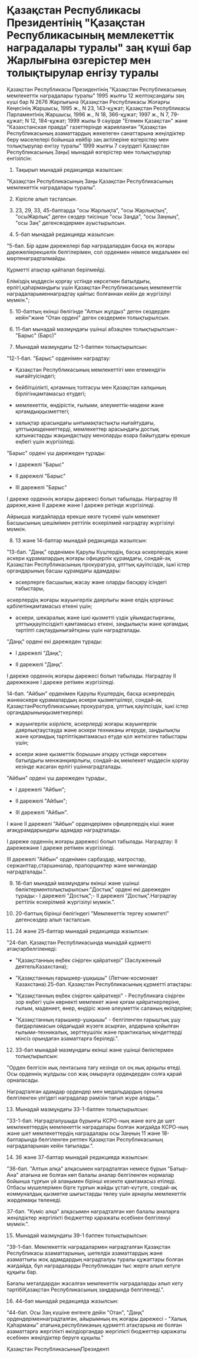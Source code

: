 # Қазақстан Республикасы Президентінің "Қазақстан Республикасының мемлекеттік наградалары туралы" заң күші бар Жарлығына өзгерістер мен толықтырулар енгізу туралы

Қазақстан Республикасы Президентінің "Қазақстан Республикасының мемлекеттік наградалары туралы" 1995 жылғы 12 желтоқсандағы заң күші бар N 2676 Жарлығына (Қазақстан Республикасы Жоғарғы Кеңесінің Жаршысы, 1995 ж., N 23, 143-құжат; Қазақстан Республикасы Парламентінің Жаршысы, 1996 ж., N 18, 366-құжат; 1997 ж., N 7, 79-құжат; N 12, 184-құжат; 1999 жылы 9 сәуірде "Егемен Қазақстан" және "Казахстанская правда" газеттерінде жарияланған "Қазақстан Республикасының азаматтардың жекелеген санаттарына жеңілдіктер беру мәселелері бойынша кейбір заң актілеріне өзгерістер мен толықтырулар енгізу туралы" 1999 жылғы 7 сәуірдегі Қазақстан Республикасының Заңы) мынадай өзгерістер мен толықтырулар енгізілсін:

1. Тақырып мынадай редакцияда жазылсын:

"Қазақстан Республикасының Заңы Қазақстан Республикасының мемлекеттік наградалары туралы".

2. Кіріспе алып тасталсын.

3. 23, 29, 33, 45-баптарда "осы Жарлықта", "осы Жарлықтың", "осыЖарлық" деген сөздер тиісінше "осы Заңда", "осы Заңның", "осы Заң" дегенсөздермен ауыстырылсын.

4. 5-бап мынадай редакцияда жазылсын:

"5-бап. Бір адам дәрежелері бар наградалардан басқа ең жоғары дәрежеліерекшелік белгілерімен, сол орденмен немесе медальмен екі мәртенаградталмайды.

Құрметті атақтар қайталап берілмейді.

Еліміздің мүддесін қорғау үстінде көрсеткен батылдығы, ерлігі,қаһармандығы үшін Қазақстан Республикасының мемлекеттік наградаларыменнаградтау қайтыс болғаннан кейін де жүргізілуі мүмкін.";

5. 10-баптың екінші бөлігінде "Алтын жұлдыз" деген сөздерден кейін"және "Отан ордені" деген сөздермен толықтырылсын.

6. 11-бап мынадай мазмұндағы үшінші абзацпен толықтырылсын:- "Барыс" (Барс)"

7. Мынадай мазмұндағы 12-1-баппен толықтырылсын:

"12-1-бап. "Барыс" орденімен наградтау:

- Қазақстан Республикасының мемлекеттігі мен егемендігін нығайтуісіндегі;

- бейбітшілікті, қоғамның топтасуы мен Қазақстан халқының бірлігінқамтамасыз етудегі;

- мемлекеттік, өндірістік, ғылыми, әлеуметтік-мәдени және қоғамдыққызметтегі;

- халықтар арасындағы ынтымақтастықты нығайтудағы, ұлттықмәдениеттерді, мемлекеттер арасындағы достық қатынастарды жақындастыру меноларды өзара байытудағы ерекше еңбегі үшін жүргізіледі.

"Барыс" ордені үш дәрежеден тұрады:

- I дәрежелі "Барыс"

- II дәрежелі "Барыс"

- III дәрежелі "Барыс"

I дәреже орденнің жоғары дәрежесі болып табылады. Наградтау III дәреже,және II дәреже және I дәреже ретінде жүргізіледі.

Айрықша жағдайларда ерекше көзге түскені үшін мемлекет Басшысының шешімімен реттілік ескерілмей наградтау жүргізілуі мүмкін.

8. 13 және 14-баптар мынадай редакцияда жазылсын:

"13-бап. "Даңқ" орденімен Қарулы Күштердің, басқа әскерлердің және әскери құрамалардың жоғары офицерлік құрамдағы, сондай-ақ Қазақстан Республикасының прокуратура, ұлттық қауіпсіздік, ішкі істер органдарының басшы құрамдағы адамдары:

- әскерлерге басшылық жасау және оларды басқару ісіндегі табыстары,

әскерлердің жоғары жауынгерлік даярлығы және елдің қорғаныс қабілетінқамтамасыз еткені үшін;

- әскери, шекаралық және ішкі қызметті үздік ұйымдастырғаны, ұлттыққауіпсіздікті қамтамасыз еткені, заңдылықты және қоғамдық тәртіпті сақтаудынығайтқаны үшін наградталады.

"Даңқ" ордені екі дәрежеден тұрады:

- I дәрежелі "Даңқ";

- II дәрежелі "Даңқ".

I дәреже орденнің жоғары дәрежесі болып табылады. Наградтау II дәрежежәне I дәреже ретімен жүргізіледі.

14-бап. "Айбын" орденімен Қарулы Күштердің, басқа әскерлердің жәнеәскери құрамалардың әскери қызметшілері, сондай-ақ ҚазақстанРеспубликасының прокуратура, ұлттық қауіпсіздік, ішкі істер органдарыныңқызметкерлері:

- жауынгерлік әзірлікте, әскерлерді жоғары жауынгерлік даярлықтаұстауда және әскери техниканы игеруде, заңдылықты және қоғамдық тәртіптіқамтамасыз етуде қол жеткізген табыстары үшін;

- әскери және қызметтік борышын атқару үстінде көрсеткен батылдығы менжанқиярлығы, сондай-ақ мемлекет мүддесін қорғау кезінде жасаған ерлігі үшіннаградталады.

"Айбын" ордені үш дәрежеден тұрады:,

- I дәрежелі "Айбын";

- II дәрежелі "Айбын";

- III дәрежелі "Айбын".

I және II дәрежелі "Айбын" ордендерімен офицерлердің кіші және ағақұрамдарындағы адамдар наградталады.

I дәреже орденнің жоғары дәрежесі болып табылады. Наградтау: II дәрежежәне I дәреже ретімен жүргізіледі.

III дәрежелі "Айбын" орденімен сарбаздар, матростар, сержанттар,старшиналар, прапорщиктер және мичмандар наградталады.".

9. 16-бап мынадай мазмұндағы екінші және үшінші бөліктерментолықтырылсын:"Достық" ордені екі дәрежеден тұрады:- I дәрежелі "Достық";- II дәрежелі "Достық".Наградтау реттілік ескерілмей жүргізілуі мүмкін.".

10. 20-баптың бірінші бөлігіндегі "Мемлекеттік тергеу комитеті" дегенсөздер алып тасталсын.

11. 24 және 25-баптар мынадай редакцияда жазылсын:

"24-бап. Қазақстан Республикасында мынадай құрметті атақтарбелгіленеді:

- "Қазақстанның еңбек сіңірген қайраткері" (Заслуженный деятельКазахстана);

- "Қазақстанның ғарышкер-ұшқышы" (Летчик-космонавт Казахстана).25-бап. Қазақстан Республикасының құрметті атақтары:

- "Қазақстанның еңбек сіңірген қайраткері" - Республикаға сіңірген зор еңбегі үшін көрнекті мемлекет және қоғам қайраткерлеріне, ғылым, мәдениет, өнер, өндіріс және әлеуметтік саланың өкілдеріне;

- "Қазақстанның ғарышкер-ұшқышы" - белгіленген ғарыштық ұшу бағдарламасын ойдағыдай жүзеге асырған, алдарына қойылған ғылыми-техникалық, зерттеушілік және практикалық міндеттерді мінсіз орындаған азаматтарға беріледі.".

12. 33-бап мынадай мазмұндағы екінші және үшінші бөліктермен толықтырылсын:

"Орден белгісін иық лентасына тағу кезінде ол оң иық арқылы өтеді. Осы орденнің жұлдызы сол жақ омырауға ордендерден солға қарай орналасады.

Наградталған адамдар ордендер мен медальдардың орнына белгіленген үлгідегі наградалар рәмізін тағып жүре алады.".

13. Мынадай мазмұндағы 33-1-баппен толықтырылсын:

"33-1-бап. Наградталушыда бұрынғы КСРО-ның және өзге де шет мемлекеттердің мемлекеттік наградалары болған жағдайда КСРО-ның және шет мемлекеттердің наградалары осы Заңның 11 және 18-баптарында белгіленген ретпен Қазақстан Республикасының наградаларынан кейін тағылады.".

14. 36 және 37-баптар мынадай редакцияда жазылсын:

"36-бап. "Алтын алқа" алқасымен наградталған немесе бұрын "Батыр-Ана" атағына ие болған көп балалы аналар белгіленген нормалар бойынша тұрғын үй алаңымен бірінші кезекте қамтамасыз етіледі. Отбасы мүшелерімен бірге тұрғын жайды ұстап-күтуге, сондай-ақ коммуналдық қызметке шығыстарды төлеу үшін арнаулы мемлекеттік жәрдемақы төленеді.

37-бап. "Күміс алқа" алқасымен наградталған көп балалы аналарға жеңілдіктер жергілікті бюджеттер қаражаты есебінен белгіленуі мүмкін.".

15. Мынадай мазмұндағы 39-1 баппен толықтырылсын:

"39-1-бап. Мемлекеттік наградалармен наградталған Қазақстан Республикасы азаматтарының, шетелдік азаматтардың және азаматтығы жоқ адамдардың наградталуы туралы құжаттары болған жағдайда, бұл наградаларды Республикадан тыс жерге алып кетуге құқығы бар.

Бағалы металдардан жасалған мемлекеттік наградаларды алып кету тәртібіҚазақстан Республикасының заңдарында белгіленеді.".

16. 44-бап мынадай редакцияда жазылсын:

"44-бап. Осы Заң күшіне енгенге дейін "Отан", "Даңқ" ордендеріменнаградталған, айырымның ең жоғары дәрежесі - "Халық Қаһарманы" атағына,республиканың құрметті атақтарына ие болған азаматтарға жергілікті өкілдіоргандар жергілікті бюджеттер қаражаты есебінен жеңілдіктер беруге құқылы."

Қазақстан РеспубликасыныңПрезиденті

